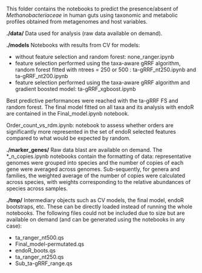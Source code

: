 This folder contains the notebooks to predict the presence/absent of *Methanobacteriaceae* in human guts using taxonomic and metabolic profiles obtained from metagenomes and host variables.  

**./data/**
Data used for analysis (raw data available on demand). 

**./models** 
Notebooks with results from CV for models:
- without feature selection and random forest: none_ranger.ipynb
- feature selection performed using the taxa-aware gRRF algorithm, random forest fitted with ntrees = 250 or 500 : ta-gRRF_nt250.ipynb and ta-gRRF_nt200.ipynb
- feature selection performed using the taxa-aware gRRF algorithm and gradient boosted model: ta-gRRF_xgboost.ipynb 

Best predictive performances were reached with the ta-gRRF FS and random forest. The final model fitted on all taxa and its analysis with endoR are contained in the Final_model.ipynb notebook. 

Order_count_vs_rdm.ipynb: notebook to assess whether orders are significantly more represented in the set of endoR selected features compared to what would be expected by random.

**./marker_genes/**
Raw data blast are available on demand. The *_n_copies.ipynb notebooks contain the formatting of data: representative genomes were grouped into species and the number of copies of each gene were averaged across genomes. Sub-sequently, for genera and families, the weighted average of the number of copies were calculated across species, with weights corresponding to the relative abundances of species across samples. 

**./tmp/**
Intermediary objects such as CV models, the final model, endoR bootstraps, etc. These can be directly loaded instead of running the whole notebooks. 
The following files could not be included due to size but are available on demand (and can be generated using the notebooks in any case):
- ta_ranger_nt500.qs
- Final_model-permutated.qs
- endoR_boots.qs
- ta_ranger_nt250.qs
- Sub_ta-gRRF_range.qs

